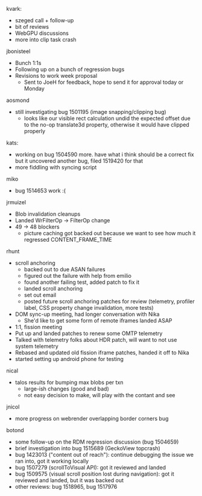kvark:
  * szeged call + follow-up
  * bit of reviews
  * WebGPU discussions
  * more into clip task crash


jbonisteel
  * Bunch 1:1s
  * Following up on a bunch of regression bugs
  * Revisions to work week proposal 
    * Sent to JoeH for feedback, hope to send it for approval today or Monday

aosmond
  * still investigating bug 1501195 (image snapping/clipping bug)
    * looks like our visible rect calculation undid the expected offset due to the no-op translate3d property, otherwise it would have clipped properly

kats:
  * working on bug 1504590 more. have what i think should be a correct fix but it uncovered another bug, filed 1519420 for that
  * more fiddling with syncing script

miko
  * bug 1514653 work :(

jrmuizel
  * Blob invalidation cleanups
  * Landed WrFilterOp -> FilterOp change
  * 49 -> 48 blockers
    * picture caching got backed out because we want to see how much it regressed CONTENT_FRAME_TIME

rhunt
  * scroll anchoring
    * backed out to due ASAN failures
    * figured out the failure with help from emilio
    * found another failing test, added patch to fix it
    * landed scroll anchoring
    * set out email
    * posted future scroll anchoring patches for review (telemetry, profiler label, CSS property change invalidation, more tests)
  * DOM sync-up meeting, had longer conversation with Nika
    * She'd like to get some form of remote iframes landed ASAP
  * 1:1, fission meeting
  * Put up and landed patches to renew some OMTP telemetry
  * Talked with telemetry folks about HDR patch, will want to not use system telemetry
  * Rebased and updated old fission iframe patches, handed it off to Nika
  * started setting up android phone for testing

nical
  * talos results for bumping max blobs per txn
    * large-ish changes (good and bad)
    * not easy decision to make, will play with the contant and see

jnicol
  * more progress on webrender overlapping border corners bug

botond
  * some follow-up on the RDM regression discussion (bug 1504659) 
  * brief investigation into bug 1515689 (GeckoView topcrash) 
  * bug 1423013 ("content out of reach"): continue debugging the issue we ran into, got it working locally 
  * bug 1507279 (scrollToVisual API): got it reviewed and landed 
  * bug 1509575 (visual scroll position lost during navigation): got it reviewed and landed, but it was backed out 
  * other reviews: bug 1518965, bug 1517976
